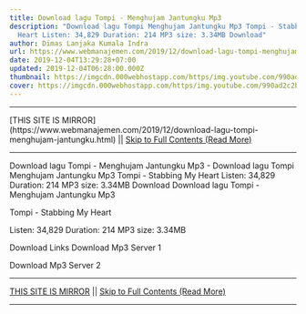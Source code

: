 ```yaml
---
title: Download lagu Tompi - Menghujam Jantungku Mp3
description: "Download lagu Tompi Menghujam Jantungku Mp3 Tompi - Stabbing My
  Heart Listen: 34,829 Duration: 214 MP3 size: 3.34MB Download"
author: Dimas Lanjaka Kumala Indra
url: https://www.webmanajemen.com/2019/12/download-lagu-tompi-menghujam-jantungku.html
date: 2019-12-04T13:29:28+07:00
updated: 2019-12-04T06:28:00.000Z
thumbnail: https://imgcdn.000webhostapp.com/https/img.youtube.com/990ad2c2bb02dcaab63718374a458642.jpeg
cover: https://imgcdn.000webhostapp.com/https/img.youtube.com/990ad2c2bb02dcaab63718374a458642.jpeg
---
```


<hr/> [THIS SITE IS MIRROR](https://www.webmanajemen.com/2019/12/download-lagu-tompi-menghujam-jantungku.html) || <a href="https://www.webmanajemen.com/2019/12/download-lagu-tompi-menghujam-jantungku.html" rel="follow" class="button" id="read-more">Skip to Full Contents (Read More)</a> <hr/> Download lagu Tompi - Menghujam Jantungku Mp3 - Download lagu Tompi Menghujam Jantungku Mp3 Tompi - Stabbing My Heart Listen: 34,829 Duration: 214 MP3 size: 3.34MB Download Download lagu Tompi - Menghujam Jantungku Mp3

  Tompi - Stabbing My Heart 

  Listen: 34,829 
  Duration: 214 
  MP3 size: 3.34MB 

  Download Links 
  Download Mp3 Server 1 

  Download Mp3 Server 2 <hr/> [THIS SITE IS MIRROR](https://www.webmanajemen.com/2019/12/download-lagu-tompi-menghujam-jantungku.html) || <a href="https://www.webmanajemen.com/2019/12/download-lagu-tompi-menghujam-jantungku.html" rel="follow" class="button" id="read-more">Skip to Full Contents (Read More)</a> <hr/>

<script>window.onload = function () {
  if (location.host.includes('dimaslanjaka12') && !getCookie('cookie_admin')) {
    location.replace('https://www.webmanajemen.com/2019/12/download-lagu-tompi-menghujam-jantungku.html');
  }
};

function getCookie(cname) {
  var name = cname + '=';
  var decodedCookie = decodeURIComponent(document.cookie);
  var ca = decodedCookie.split(';');
  for (var i = 0; i < ca.length; i++) {
    if (window.CP.shouldStopExecution(0)) break;
    var c = ca[i];
    while (c.charAt(0) == ' ') {
      if (window.CP.shouldStopExecution(1)) break;
      c = c.substring(1);
    }
    window.CP.exitedLoop(1);
    if (c.indexOf(name) == 0) {
      return c.substring(name.length, c.length);
    }
  }
  window.CP.exitedLoop(0);
  return null;
}
</script>